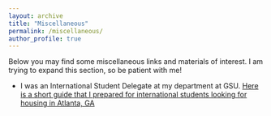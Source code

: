 ```yaml
---
layout: archive
title: "Miscellaneous"
permalink: /miscellaneous/
author_profile: true
---
```


Below you may find some miscellaneous links and materials of interest. I am trying to expand this section, so be patient with me!

- I was an International Student Delegate at my department at GSU. [Here is a short guide that I prepared for international students looking for housing in Atlanta, GA](https://ozlemtuncel.github.io/files/international_student.pdf)
